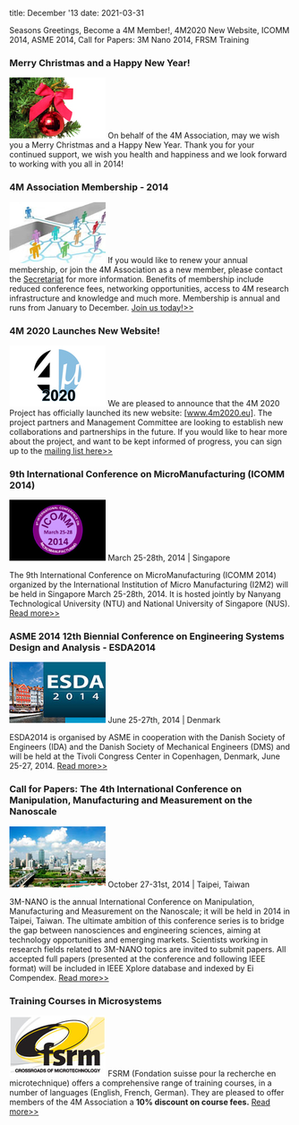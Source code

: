 title: December '13
date: 2021-03-31

Seasons Greetings, Become a 4M Member!, 4M2020 New Website, ICOMM 2014, ASME 2014, Call for Papers: 3M Nano 2014, FRSM Training
<!--break-->
### Merry Christmas and a Happy New Year!

![xmas](/images/xmas.jpg)
On behalf of the 4M Association, may we wish you a Merry Christmas and a Happy New Year. Thank you for your continued support, we wish you health and happiness and we look forward to working with you all in 2014! 

### 4M Association Membership - 2014

![joinus](/images/joinus.jpg)
If you would like to renew your annual membership, or join the 4M Association as a new member, please contact the [Secretariat](mailto:natalie.withenshaw@ctechinnovation.com) for more information. Benefits of membership include reduced conference fees, networking opportunities, access to 4M research infrastructure and knowledge and much more. Membership is annual and runs from January to December. [Join us today!>>](/join4m)

### 4M 2020 Launches New Website!

![4m2020](/images/4m2020.jpg)
We are pleased to announce that the 4M 2020 Project has officially launched its new website: [www.4m2020.eu]. The project partners and Management Committee are looking to establish new collaborations and partnerships in the future. If you would like to hear more about the project, and want to be kept informed of progress, you can sign up to the [mailing list here>>](http://innovateuk.us1.list-manage.com/subscribe?u=4a3e2307c8444f1ffd4221249&id=8fde5b6b6f)

### 9th International Conference on MicroManufacturing (ICOMM 2014)

![icomm2014](/images/icomm2014.jpg)
March 25-28th, 2014 | Singapore

The 9th International Conference on MicroManufacturing (ICOMM 2014) organized by the International Institution of Micro Manufacturing (I2M2) will be held in Singapore March 25-28th, 2014. It is hosted jointly by Nanyang Technological University (NTU) and National University of Singapore (NUS). [Read more>>](http://icomm2014.northwestern.edu/)

### ASME 2014 12th Biennial Conference on Engineering Systems Design and Analysis - ESDA2014

![esda](/images/esda.jpg)
June 25-27th, 2014 | Denmark

ESDA2014 is organised by ASME in cooperation with the Danish Society of Engineers (IDA) and the Danish Society of Mechanical Engineers (DMS) and will be held at the Tivoli Congress Center in Copenhagen, Denmark, June 25-27, 2014. [Read more>>](http://www.asmeconferences.org/ESDA2014/)

### Call for Papers: The 4th International Conference on Manipulation, Manufacturing and Measurement on the Nanoscale

![3mnano](/images/3mnano.jpg)
October 27-31st, 2014 | Taipei, Taiwan

3M-NANO is the annual International Conference on Manipulation, Manufacturing and
Measurement on the Nanoscale; it will be held in 2014 in Taipei, Taiwan. The ultimate
ambition of this conference series is to bridge the gap between nanosciences and
engineering sciences, aiming at technology opportunities and emerging markets. Scientists working in research fields related to 3M-NANO topics are invited to submit
papers. All accepted full papers (presented at the conference and following IEEE
format) will be included in IEEE Xplore database and indexed by Ei Compendex. [Read more>>](http://www.3m-nano.org/2014/uploadfile/3M-NANO2014_Call-for-Papers.pdf)

### Training Courses in Microsystems

![FSRM](/images/FSRM.jpg)
FSRM (Fondation suisse pour la recherche en microtechnique) offers a comprehensive range of training courses, in a number of languages (English, French, German). They are pleased to offer members of the 4M Association a **10% discount on course fees.** [Read more>>](/contents/fsrm-training-courses.html)